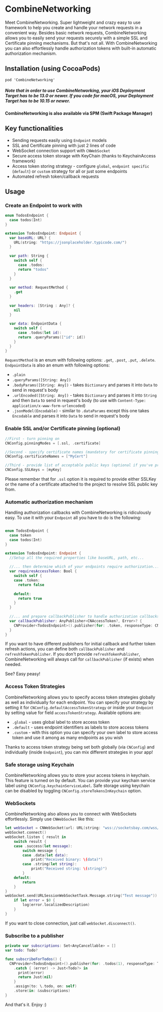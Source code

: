 # CombineNetworking
Meet CombineNetworking. Super lightweight and crazy easy to use framework to help you create and handle your network requests in a convenient way.
Besides basic network requests, CombineNetworking allows you to easily send your requests securely with a simple SSL and Certificate pinning mechanisms. But that's not all. With CombineNetworking you can also effortlessly handle authorization tokens with built-in automatic authorization mechanism.

## Installation (using CocoaPods)

`pod 'CombineNetworking'`

##### Note that in order to use CombineNetworking, your iOS Deployment Target has to be 13.0 or newer. If you code for macOS, your Deployment Target has to be 10.15 or newer.

#### CombineNetworking is also available via SPM (Swift Package Manager)

## Key functionalities
- Sending requests easily using `Endpoint` models
- SSL and Certificate pinning with just 2 lines of code
- WebSocket connection support with `CNWebSocket`
- Secure access token storage with KeyChain (thanks to KeychainAccess framework)
- Access token storing strategy - configure `global`, `endpoint specific` (`default`) or `custom` strategy for all or just some endpoints
- Automated refresh token/callback requests

## Usage

### Create an Endpoint to work with
```Swift
enum TodosEndpoint {
  case todos(Int)
}

extension TodosEndpoint: Endpoint {
  var baseURL: URL? {
    URL(string: "https://jsonplaceholder.typicode.com/")
  }
	
  var path: String {
    switch self {
      case .todos:
      return "todos"
    }
  }
	
  var method: RequestMethod {
    .get
  }
	
  var headers: [String : Any]? {
    nil
  }
	
  var data: EndpointData {
    switch self {
      case .todos(let id):
      return .queryParams(["id": id])
    }
  }
}
```

`RequestMethod` is an enum with following options: `.get`, `.post`, `.put`, `.delete`.
`EndpointData` is also an enum with following options: 
- `.plain`
- `.queryParams([String: Any])`
- `.bodyParams([String: Any])` - takes `Dictionary` and parses it into `Data` to send in request's body
- `.urlEncoded([String: Any])` - takes `Dictionary` and parses it into `String` and then `Data` to send in request's body (to use with `Content-Type: application/x-www-form-urlencoded`)
- `.jsonModel(Encodable)` - similar to `.dataParams` except this one takes `Encodable` and parses it into `Data` to send in request's body

### Enable SSL and/or Certificate pinning (optional)

```Swift
//First - turn pinning on
CNConfig.pinningModes = [.ssl, .certificate]

//Second - specify certificate names (mandatory for certificate pinning, optional for ssl pinning)
CNConfig.certificateNames = ["MyCert"]

//Third - provide list of acceptable public keys (optional if you've provided certificate names)
CNConfig.SSLKeys = [myKey]
```

Please remember that for `.ssl` option it is required to provide either SSLKey or the name of a certificate attached to the project to resolve SSL public key from.

### Automatic authorization mechanism

Handling authorization callbacks with CombineNetworking is ridiculously easy. To use it with your `Endpoint` all you have to do is the following:

```Swift

enum TodosEndpoint {
  case token
  case todos(Int)
}

extension TodosEndpoint: Endpoint {
  //Setup all the required properties like baseURL, path, etc...
		
  //... then determine which of your endpoints require authorization...
  var requiresAccessToken: Bool {
    switch self {
    case .token:
      return false
     
    default:
      return true
    }
  }
	
  //... and prepare callbackPublisher to handle authorization callbacks
  var callbackPublisher: AnyPublisher<CNAccessToken?, Error>? {
    CNProvider<TodosEndpoint>().publisher(for: .token, responseType: CNAccessToken?.self)
  }
}
```

If you want to have different publishers for initial callback and further token refresh actions, you can define both `callbackPublisher` and `refreshTokenPublisher`. If you don't provide `refreshTokenPublisher`, CombineNetworking will always call for `callbackPublisher` (if exists) when needed.

See? Easy peasy!

### Access Token Strategies

CombineNetworking allows you to specify access token strategies globally as well as individually for each endpoint. You can specify your strategy by setting it for `CNConfig.defaultAccessTokenStrategy` or inside your `Endpoint` by setting value for field `accessTokenStrategy`.
Available options are:
- `.global` - uses global label to store access token
- `.default` - uses endpoint identifiers as labels to store access tokens
- `.custom` - with this option you can specify your own label to store access token and use it among as many endpoints as you wish

Thanks to access token strategy being set both globally (via `CNConfig`) and individually (inside `Endpoint`), you can mix different strategies in your app!

### Safe storage using Keychain

CombineNetworking allows you to store your access tokens in keychain. This feature is turned on by default. You can provide your keychain service label using `CNConfig.keychainServiceLabel`.
Safe storage using keychain can be disabled by toggling `CNConfig.storeTokensInKeychain` option.

### WebSockets

CombineNetworking also allows you to connect with WebSockets effortlessly. Simply use `CNWebSocket` like this:

```Swift
let webSocket = CNWebSocket(url: URL(string: "wss://socketsbay.com/wss/v2/2/demo/")!)
webSocket.connect()
webSocket.listen { result in
	switch result {
	case .success(let message):
		switch message {
		case .data(let data):
			print("Received binary: \(data)")
		case .string(let string):
			print("Received string: \(string)")
		}
	default:
		return
	}
}
webSocket.send(URLSessionWebSocketTask.Message.string("Test message")) {
	if let error = $0 {
		log(error.localizedDescription)
	}
}
```

If you want to close connection, just call `webSocket.disconnect()`.

### Subscribe to a publisher

```Swift
private var subscriptions: Set<AnyCancellable> = []
var todo: Todo?

func subscribeForTodos() {
  CNProvider<TodosEndpoint>().publisher(for: .todos(1), responseType: Todo?.self)?
    .catch { (error) -> Just<Todo?> in
      print(error)
      return Just(nil)
    }
    .assign(to: \.todo, on: self)
    .store(in: &subscriptions)
}
```

And that's it. Enjoy :)
